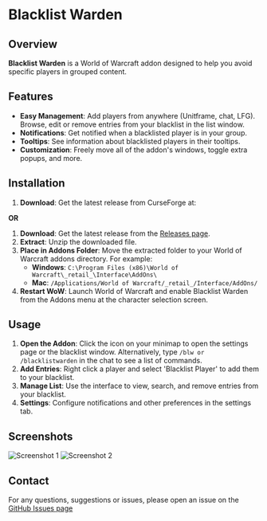 # Blacklist Warden

## Overview

**Blacklist Warden** is a World of Warcraft addon designed to help you avoid specific players in grouped content.

## Features

- **Easy Management**: Add players from anywhere (Unitframe, chat, LFG). Browse, edit or remove entries from your blacklist in the list window.
- **Notifications**: Get notified when a blacklisted player is in your group.
- **Tooltips**: See information about blacklisted players in their tooltips.
- **Customization**: Freely move all of the addon's windows, toggle extra popups, and more.
    
## Installation

1. **Download**: Get the latest release from CurseForge at:

**OR**
1. **Download**: Get the latest release from the [Releases page](https://github.com/yourusername/BlacklistWarden/releases).
2. **Extract**: Unzip the downloaded file.
3. **Place in Addons Folder**: Move the extracted folder to your World of Warcraft addons directory. For example:
   - **Windows**: `C:\Program Files (x86)\World of Warcraft\_retail_\Interface\AddOns\`
   - **Mac**: `/Applications/World of Warcraft/_retail_/Interface/AddOns/`
4. **Restart WoW**: Launch World of Warcraft and enable Blacklist Warden from the Addons menu at the character selection screen.

## Usage

1. **Open the Addon**: Click the icon on your minimap to open the settings page or the blacklist window. Alternatively, type `/blw or /blacklistwarden` in the chat to see a list of commands. 
2. **Add Entries**: Right click a player and select 'Blacklist Player' to add them to your blacklist.
3. **Manage List**: Use the interface to view, search, and remove entries from your blacklist.
4. **Settings**: Configure notifications and other preferences in the settings tab.

## Screenshots

![Screenshot 1](https://github.com/yourusername/BlacklistWarden/screenshots/screenshot1.png)
![Screenshot 2](https://github.com/yourusername/BlacklistWarden/screenshots/screenshot2.png)

## Contact

For any questions, suggestions or issues, please open an issue on the [GitHub Issues page](https://github.com/Diuxtros/BlacklistWarden/issues)
